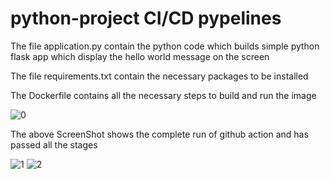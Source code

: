 # python-project CI/CD pypelines
The file application.py contain the python code which builds simple python flask app which display the hello world message on the screen

The file requirements.txt contain the necessary packages to be installed

The Dockerfile contains all the necessary steps to build and run the image

![0](https://github.com/VikashAdhikari/HelloWorldPython/assets/113340111/d45f1619-6601-4401-ba8b-f2886f51fc8f)

The above ScreenShot shows the complete run of github action and has passed all the stages

![1](https://github.com/VikashAdhikari/HelloWorldPython/assets/113340111/5c5679c6-aca5-49dc-a6db-cd678db490bd)
![2](https://github.com/VikashAdhikari/HelloWorldPython/assets/113340111/777d55b4-4826-4f0f-ba5e-3e8a218a0591)
